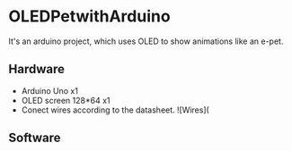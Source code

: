 # OLEDPetwithArduino
It's an arduino project, which uses OLED to show animations like an e-pet.
## Hardware
- Arduino Uno x1
- OLED screen 128*64 x1
- Conect wires according to the datasheet.
![Wires](
## Software
